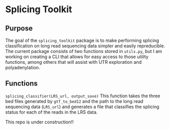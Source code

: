 # Splicing Toolkit

## Purpose
The goal of the `splicing_toolkit` package is to make performing splicing classification on long read sequencing data simpler and easily repreducible. The current package consists of two functions stored in `utils.py`, but I am working on creating a CLI that allows for easy access to those utility functions, among others that will assist with UTR exploration and polyadenylation.

## Functions

`splicing_classifier(LRS_url, output_save)`
This function takes the three bed files generated by `gtf_to_bed12` and the path to the long read sequencing data (`LRS_url`) and generates a file that classifies the splicing status for each of the reads in the LRS data. 

This repo is under construction!!


